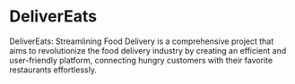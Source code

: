 # DeliverEats
DeliverEats: Streamlining Food Delivery is a comprehensive project that aims to revolutionize the food delivery industry by creating an efficient and user-friendly platform, connecting hungry customers with their favorite restaurants effortlessly.
